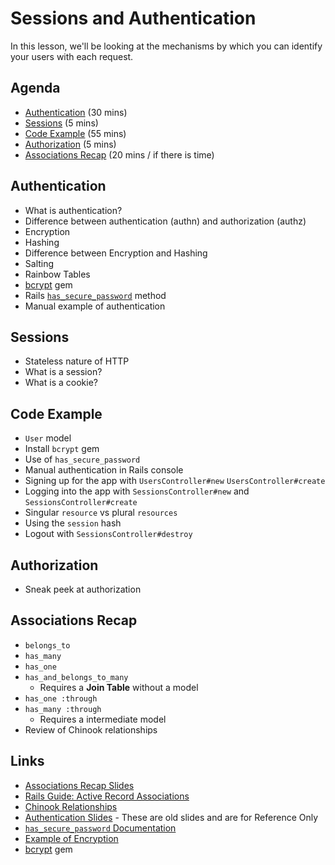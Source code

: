 # Sessions and Authentication

In this lesson, we'll be looking at the mechanisms by which you can identify your users with each request.

## Agenda

* [Authentication](#authentication) (30 mins)
* [Sessions](#sessions) (5 mins)
* [Code Example](#code-example) (55 mins)
* [Authorization](#authorization) (5 mins)
* [Associations Recap](#associations-recap) (20 mins / if there is time)

## Authentication

* What is authentication?
* Difference between authentication (authn) and authorization (authz)
* Encryption
* Hashing
* Difference between Encryption and Hashing
* Salting
* Rainbow Tables
* [bcrypt](https://github.com/codahale/bcrypt-ruby) gem
* Rails [`has_secure_password`](http://api.rubyonrails.org/classes/ActiveModel/SecurePassword/ClassMethods.html) method
* Manual example of authentication

## Sessions

* Stateless nature of HTTP
* What is a session?
* What is a cookie?

## Code Example

* `User` model
* Install `bcrypt` gem
* Use of `has_secure_password`
* Manual authentication in Rails console
* Signing up for the app with `UsersController#new` `UsersController#create`
* Logging into the app with `SessionsController#new` and `SessionsController#create`
* Singular `resource` vs plural `resources`
* Using the `session` hash
* Logout with `SessionsController#destroy`

## Authorization

* Sneak peek at authorization

## Associations Recap

* `belongs_to`
* `has_many`
* `has_one`
* `has_and_belongs_to_many`
  * Requires a **Join Table** without a model
* `has_one :through`
* `has_many :through`
  * Requires a intermediate model
* Review of Chinook relationships

## Links

* [Associations Recap Slides](http://bitmakerlabs.s3.amazonaws.com/slides/cohort9/Associations%20recap.pdf)
* [Rails Guide: Active Record Associations](http://guides.rubyonrails.org/association_basics.html)
* [Chinook Relationships](http://bitmakerlabs.s3.amazonaws.com/slides/cohort9/chinook.pdf)
* [Authentication Slides](http://bitmakerlabs.s3.amazonaws.com/slides/cohort9/Authentication.pdf) - These are old slides and are for Reference Only
* [`has_secure_password` Documentation](http://api.rubyonrails.org/classes/ActiveModel/SecurePassword/ClassMethods.html)
* [Example of Encryption](https://www.education.com/files/438801_438900/438850/invent-a-secret-code-350x440.jpg)
* [bcrypt](https://github.com/codahale/bcrypt-ruby) gem
